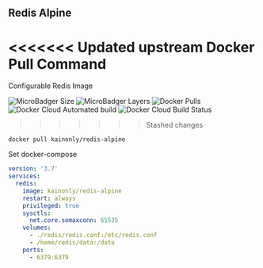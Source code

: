 ## Redis Alpine

<<<<<<< Updated upstream
Docker Pull Command 
=======
Configurable Redis Image

![MicroBadger Size](https://img.shields.io/microbadger/image-size/kainonly/redis-alpine.svg?style=flat-square)
![MicroBadger Layers](https://img.shields.io/microbadger/layers/kainonly/redis-alpine.svg?style=flat-square)
![Docker Pulls](https://img.shields.io/docker/pulls/kainonly/redis-alpine.svg?style=flat-square)
![Docker Cloud Automated build](https://img.shields.io/docker/cloud/automated/kainonly/redis-alpine.svg?style=flat-square)
![Docker Cloud Build Status](https://img.shields.io/docker/cloud/build/kainonly/redis-alpine.svg?style=flat-square)
>>>>>>> Stashed changes

```shell
docker pull kainonly/redis-alpine
```

Set docker-compose

```yaml
version: '3.7'
services:
  redis:
    image: kainonly/redis-alpine
    restart: always
    privileged: true
    sysctls:
      net.core.somaxconn: 65535
    volumes:
      - ./redis/redis.conf:/etc/redis.conf
      - /home/redis/data:/data
    ports:
      - 6379:6379
```

